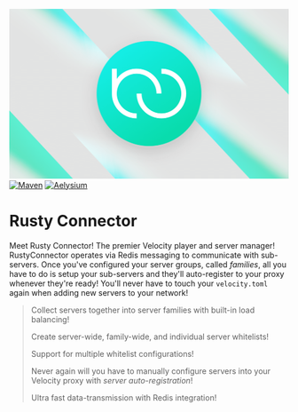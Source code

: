 ![Aelysium Wordmark Image](https://github.com/Aelysium-Group/.github/blob/main/images/logo-color-background.png?raw=true)
[![Maven](https://github.com/Aelysium-Group/rusty-connector/actions/workflows/maven.yml/badge.svg?branch=main)](https://github.com/Aelysium-Group/rusty-connector/actions/workflows/maven.yml)
[![Aelysium](https://badgen.net/discord/members/jAZkAXf7zT)](https://join.aelysium.group/)
# Rusty Connector
Meet Rusty Connector! The premier Velocity player and server manager!
RustyConnector operates via Redis messaging to communicate with sub-servers. Once you've configured your server groups, called *families*, all you have to do is setup your sub-servers and they'll auto-register to your proxy whenever they're ready! You'll never have to touch your `velocity.toml` again when adding new servers to your network!

> Collect servers together into server families with built-in load balancing!
> 
> Create server-wide, family-wide, and individual server whitelists!
> 
> Support for multiple whitelist configurations!
> 
> Never again will you have to manually configure servers into your Velocity proxy with *server auto-registration*!
> 
> Ultra fast data-transmission with Redis integration!
